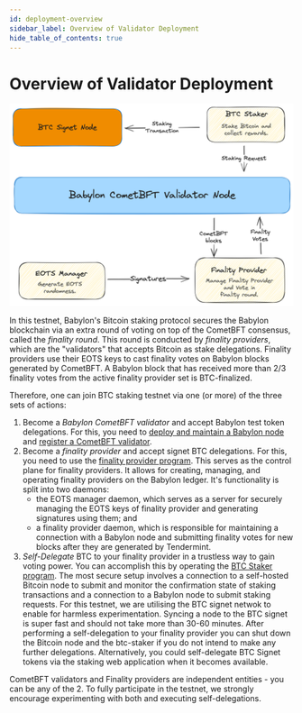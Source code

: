 ```yaml
---
id: deployment-overview
sidebar_label: Overview of Validator Deployment
hide_table_of_contents: true
---
```


# Overview of Validator Deployment

![Overview of validator deployment](images/validator-deployment-overview.png)

In this testnet, Babylon's Bitcoin staking protocol secures the Babylon blockchain
via an extra round of voting on top of the CometBFT consensus, called the
*finality round*. This round is conducted by *finality providers*, which are the
"validators" that accepts Bitcoin as stake delegations. Finality providers use
their EOTS keys to cast finality votes on Babylon blocks generated by CometBFT.
A Babylon block that has received more than 2/3 finality votes from the active
finality provider set is BTC-finalized.

Therefore, one can join BTC staking testnet via one (or more) of the three sets
of actions:


1. Become a *Babylon CometBFT validator* and accept Babylon
   test token delegations. For this, you need to
   [deploy and maintain a Babylon node](../installation.md) and
   [register a CometBFT validator](./become-validator.md).
2. Become a *finality provider* and accept signet BTC delegations.
   For this, you need to use the [finality provider
   program](./finality-providers/overview.md).
   This serves as the control plane for finality providers. It allows for
   creating, managing, and operating finality providers on the Babylon ledger.
   It's functionality is split into two daemons:
   - the EOTS manager daemon, which serves as a server for securely managing
     the EOTS keys of finality provider and generating signatures using them;
     and
   - a finality provider daemon, which is responsible for maintaining a
     connection with a Babylon node and submitting finality votes for new
     blocks after they are generated by Tendermint.
3. *Self-Delegate* BTC to your finality provider in a trustless way to gain
   voting power. You can accomplish this by operating the [BTC Staker program](
   ./become-btc-staker.md). The most secure setup involves
   a connection to a self-hosted Bitcoin node to submit and monitor the
   confirmation state of staking transactions and
   a connection to a Babylon node to submit staking requests.
   For this testnet, we are utilising the BTC signet netwok to enable for
   harmless experimentation. Syncing a node to the BTC signet is super fast and
   should not take more than 30-60 minutes. After performing a self-delegation
   to your finality provider you can shut down the Bitcoin node and the
   btc-staker if you do not intend to make any further delegations.
   Alternatively, you could self-delegate BTC Signet tokens via the staking web
   application when it becomes available.


CometBFT validators and Finality providers are independent entities - you can be
any of the 2. To fully participate in the testnet, we
strongly encourage experimenting with both and executing self-delegations.
